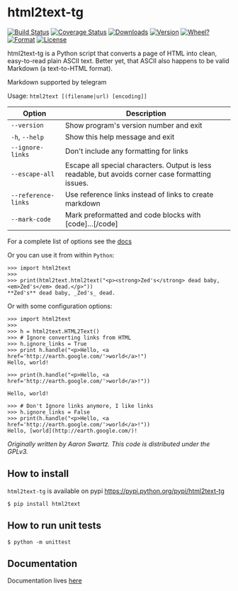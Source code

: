# html2text-tg

[![Build Status](https://secure.travis-ci.org/Alir3z4/html2text.png)](http://travis-ci.org/Alir3z4/html2text)
[![Coverage Status](https://coveralls.io/repos/Alir3z4/html2text/badge.png)](https://coveralls.io/r/Alir3z4/html2text)
[![Downloads](http://badge.kloud51.com/pypi/d/html2text.png)](https://pypi.python.org/pypi/html2text/)
[![Version](http://badge.kloud51.com/pypi/v/html2text.png)](https://pypi.python.org/pypi/html2text/)
[![Wheel?](http://badge.kloud51.com/pypi/wheel/html2text.png)](https://pypi.python.org/pypi/html2text/)
[![Format](http://badge.kloud51.com/pypi/format/html2text.png)](https://pypi.python.org/pypi/html2text/)
[![License](http://badge.kloud51.com/pypi/license/html2text.png)](https://pypi.python.org/pypi/html2text/)


html2text-tg is a Python script that converts a page of HTML into clean, easy-to-read plain ASCII text. Better yet, that ASCII also happens to be valid Markdown (a text-to-HTML format).

Markdown supported by telegram

Usage: `html2text [(filename|url) [encoding]]`

| Option                                                 | Description
|--------------------------------------------------------|---------------------------------------------------
| `--version`                                            | Show program's version number and exit
| `-h`, `--help`                                         | Show this help message and exit
| `--ignore-links`                                       | Don't include any formatting for links
|`--escape-all`                                          | Escape all special characters.  Output is less readable, but avoids corner case formatting issues.
| `--reference-links`                                    | Use reference links instead of links to create markdown
| `--mark-code`                                          | Mark preformatted and code blocks with [code]...[/code]

For a complete list of options see the [docs](https://github.com/Alir3z4/html2text/blob/master/docs/usage.md)


Or you can use it from within `Python`:

```
>>> import html2text
>>>
>>> print(html2text.html2text("<p><strong>Zed's</strong> dead baby, <em>Zed's</em> dead.</p>"))
**Zed's** dead baby, _Zed's_ dead.

```


Or with some configuration options:
```
>>> import html2text
>>>
>>> h = html2text.HTML2Text()
>>> # Ignore converting links from HTML
>>> h.ignore_links = True
>>> print h.handle("<p>Hello, <a href='http://earth.google.com/'>world</a>!")
Hello, world!

>>> print(h.handle("<p>Hello, <a href='http://earth.google.com/'>world</a>!"))

Hello, world!

>>> # Don't Ignore links anymore, I like links
>>> h.ignore_links = False
>>> print(h.handle("<p>Hello, <a href='http://earth.google.com/'>world</a>!"))
Hello, [world](http://earth.google.com/)!

```

*Originally written by Aaron Swartz. This code is distributed under the GPLv3.*


## How to install

`html2text-tg` is available on pypi
https://pypi.python.org/pypi/html2text-tg

```
$ pip install html2text
```


## How to run unit tests

```
$ python -m unittest
```

## Documentation

Documentation lives [here](https://github.com/pavkazzz/html2text/blob/master/docs/usage.md)
